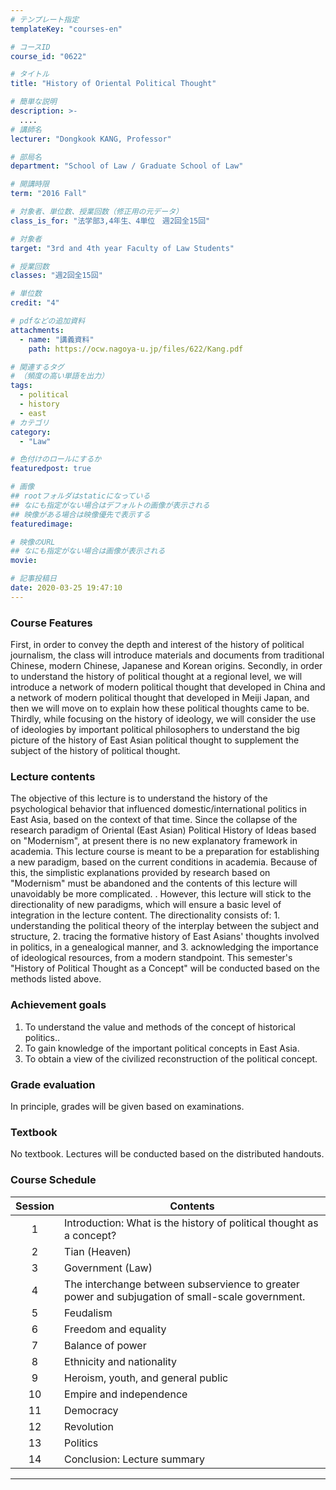 ```yaml
---
# テンプレート指定
templateKey: "courses-en"

# コースID
course_id: "0622"

# タイトル
title: "History of Oriental Political Thought"

# 簡単な説明
description: >-
  ....
# 講師名
lecturer: "Dongkook KANG, Professor"

# 部局名
department: "School of Law / Graduate School of Law"

# 開講時限
term: "2016	Fall"

# 対象者、単位数、授業回数（修正用の元データ）
class_is_for: "法学部3,4年生、4単位　週2回全15回"

# 対象者
target: "3rd and 4th year Faculty of Law Students"

# 授業回数
classes: "週2回全15回"

# 単位数
credit: "4"

# pdfなどの追加資料
attachments:
  - name: "講義資料"
    path: https://ocw.nagoya-u.jp/files/622/Kang.pdf

# 関連するタグ
# （頻度の高い単語を出力）
tags:
  - political
  - history
  - east
# カテゴリ
category:
  - "Law"

# 色付けのロールにするか
featuredpost: true

# 画像
## rootフォルダはstaticになっている
## なにも指定がない場合はデフォルトの画像が表示される
## 映像がある場合は映像優先で表示する
featuredimage:

# 映像のURL
## なにも指定がない場合は画像が表示される
movie:

# 記事投稿日
date: 2020-03-25 19:47:10
---
```


### Course Features

First, in order to convey the depth and interest of the history of political journalism, the class will introduce materials and documents from traditional Chinese, modern Chinese, Japanese and Korean origins. Secondly, in order to understand the history of political thought at a regional level, we will introduce a network of modern political thought that developed in China and a network of modern political thought that developed in Meiji Japan, and then we will move on to explain how these political thoughts came to be. Thirdly, while focusing on the history of ideology, we will consider the use of ideologies by important political philosophers to understand the big picture of the history of East Asian political thought to supplement the subject of the history of political thought.

### Lecture contents

The objective of this lecture is to understand the history of the psychological behavior that influenced domestic/international politics in East Asia, based on the context of that time. Since the collapse of the research paradigm of Oriental (East Asian) Political History of Ideas based on "Modernism", at present there is no new explanatory framework in academia. This lecture course is meant to be a preparation for establishing a new paradigm, based on the current conditions in academia. Because of this, the simplistic explanations provided by research based on "Modernism" must be abandoned and the contents of this lecture will unavoidably be more complicated. .
However, this lecture will stick to the directionality of new paradigms, which will ensure a basic level of integration in the lecture content. The directionality consists of: 1. understanding the political theory of the interplay between the subject and structure, 2. tracing the formative history of East Asians' thoughts involved in politics, in a genealogical manner, and 3. acknowledging the importance of ideological resources, from a modern standpoint.
This semester's "History of Political Thought as a Concept" will be conducted based on the methods listed above.

### Achievement goals

1. To understand the value and methods of the concept of historical politics..
2. To gain knowledge of the important political concepts in East Asia.
3. To obtain a view of the civilized reconstruction of the political concept.

### Grade evaluation

In principle, grades will be given based on examinations.

### Textbook

No textbook. Lectures will be conducted based on the distributed handouts.

### Course Schedule

| Session | Contents                                                                                         |
| :-----: | ------------------------------------------------------------------------------------------------ |
|    1    | Introduction: What is the history of political thought as a concept?                             |
|    2    | Tian (Heaven)                                                                                    |
|    3    | Government (Law)                                                                                 |
|    4    | The interchange between subservience to greater power and subjugation of small-scale government. |
|    5    | Feudalism                                                                                        |
|    6    | Freedom and equality                                                                             |
|    7    | Balance of power                                                                                 |
|    8    | Ethnicity and nationality                                                                        |
|    9    | Heroism, youth, and general public                                                               |
|   10    | Empire and independence                                                                          |
|   11    | Democracy                                                                                        |
|   12    | Revolution                                                                                       |
|   13    | Politics                                                                                         |
|   14    | Conclusion: Lecture summary                                                                      |

---
